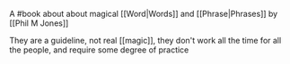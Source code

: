 A #book  about about magical [[Word|Words]] and [[Phrase|Phrases]] by [[Phil M Jones]]

They are a guideline, not real [[magic]], they don't work all the time for all the people, and require some degree of practice